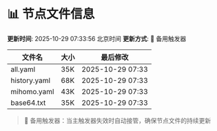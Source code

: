 # 📊 节点文件信息

**更新时间**: 2025-10-29 07:33:56 北京时间
**更新方式**: 🔄 备用触发器

| 文件名 | 大小 | 最后修改 |
|--------|------|----------|
| all.yaml | 35K | 2025-10-29 07:33 |
| history.yaml | 68K | 2025-10-29 07:33 |
| mihomo.yaml | 43K | 2025-10-29 07:33 |
| base64.txt | 35K | 2025-10-29 07:33 |

> 🔄 备用触发器：当主触发器失效时自动接管，确保节点文件的持续更新
